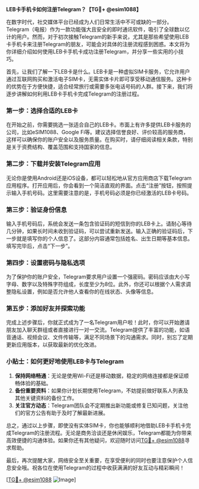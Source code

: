 **LEB卡手机卡如何注册Telegram？【TG💪+ @esim1088】**

在数字时代，社交媒体平台已经成为人们日常生活中不可或缺的一部分。Telegram（电报）作为一款功能强大且安全的即时通讯软件，吸引了全球数以亿计的用户。然而，对于初次接触Telegram的新手来说，尤其是那些希望使用LEB卡手机卡来注册Telegram的朋友，可能会对具体的注册流程感到困惑。本文将为你详细介绍如何使用LEB卡手机卡成功注册Telegram，并分享一些实用的小技巧。

首先，让我们了解一下LEB卡是什么。LEB卡是一种虚拟SIM卡服务，它允许用户通过互联网购买和激活电子SIM卡，无需实体卡片即可享受移动通信服务。这种卡的优势在于方便快捷，适合经常旅行或需要多张电话号码的人群。接下来，我们将逐步讲解如何利用LEB卡手机卡完成Telegram的注册过程。

### 第一步：选择合适的LEB卡

在开始之前，你需要挑选一张适合自己的LEB卡。市面上有许多提供LEB卡服务的公司，比如eSIM1088、Google Fi等。建议选择信誉良好、评价较高的服务商，这样可以确保你的账户安全以及服务质量。在购买时，请仔细阅读相关条款，特别是关于资费结构、覆盖范围和支持国家的信息。

### 第二步：下载并安装Telegram应用

无论你是使用Android还是iOS设备，都可以轻松地从官方应用商店下载Telegram应用程序。打开应用后，你会看到一个简洁直观的界面。点击“注册”按钮，按照提示输入手机号码。这里需要注意的是，手机号码必须是你已经激活的LEB卡号码。

### 第三步：验证身份信息

输入手机号码后，系统会发送一条包含验证码的短信到你的LEB卡上。请耐心等待几分钟，如果长时间未收到验证码，可以尝试重新发送。输入正确的验证码后，下一步就是填写你的个人信息了。这部分内容通常包括姓名、出生日期等基本信息。填写完毕后，点击“下一步”。

### 第四步：设置密码与隐私选项

为了保护你的账户安全，Telegram要求用户设置一个强密码。密码应该由大小写字母、数字以及特殊字符组成，长度至少为8位。此外，你还可以根据个人需求调整隐私设置，例如是否允许他人查看你的在线状态、头像等信息。

### 第五步：添加好友并探索功能

完成上述步骤后，你就正式成为了一名Telegram用户啦！此时，你可以开始邀请朋友加入聊天群组或者直接进行一对一交流。Telegram提供了丰富的功能，如语音通话、视频会议、文件传输等，满足不同场景下的沟通需求。同时，别忘了定期更新应用版本，以获取最新的优化改进。

### 小贴士：如何更好地使用LEB卡与Telegram

1. **保持网络畅通**：无论是使用Wi-Fi还是移动数据，稳定的网络连接都是保证顺畅体验的基础。
2. **备份重要资料**：如果你计划长期使用Telegram，不妨提前做好联系人列表及其他关键资料的备份工作。
3. **关注官方动态**：Telegram团队会不定期推出新功能或修复已知问题，关注他们的官方公告有助于及时了解最新进展。

总之，通过以上步骤，即使没有实体SIM卡，你也能够顺利地借助LEB卡手机卡完成Telegram的注册流程。无论是商务洽谈还是休闲娱乐，Telegram都能为你带来高效便捷的沟通体验。如果你还有其他疑问，欢迎随时访问[TG💪+ @esim1088](https://t.me/s/esim1088)寻求帮助。

最后，再次提醒大家，网络安全至关重要，在享受便利的同时也要注意保护个人信息安全哦。祝各位在使用Telegram的过程中收获满满的好友互动与精彩瞬间！

[[TG💪+ @esim1088](https://t.me/s/esim1088) ![Image](https://i.postimg.cc/4NQfJmqS/Snipaste-2025-05-13-00-14-12.png)]